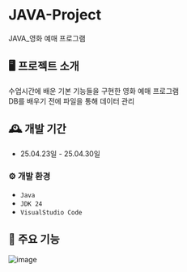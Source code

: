 # JAVA-Project
JAVA_영화 예매 프로그램


## 🖥️ 프로젝트 소개
수업시간에 배운 기본 기능들을 구현한 영화 예매 프로그램<br>
DB를 배우기 전에 파일을 통해 데이터 관리<br>

## 🕰️ 개발 기간
* 25.04.23일 - 25.04.30일

### ⚙️ 개발 환경
- `Java`
- `JDK 24`
- `VisualStudio Code`

## 📌 주요 기능
![image](https://github.com/user-attachments/assets/a523349f-3c26-4aa3-892f-a0ca9c3140a6)

